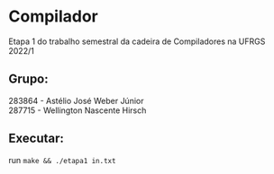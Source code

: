 # Compilador
Etapa 1 do trabalho semestral da cadeira de Compiladores na UFRGS 
2022/1
## Grupo:
283864 - Astélio José Weber Júnior <br />
287715 - Wellington Nascente Hirsch

## Executar:
run `make && ./etapa1 in.txt`
